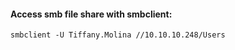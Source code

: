 #### Access smb file share with smbclient: 
```
smbclient -U Tiffany.Molina //10.10.10.248/Users
```
